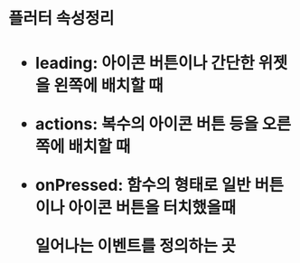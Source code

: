 <h1>플러터 속성정리<h1/>


* leading: 아이콘 버튼이나 간단한 위젯을 왼쪽에 배치할 때

* actions: 복수의 아이콘 버튼 등을 오른쪽에 배치할 때

* onPressed: 함수의 형태로 일반 버튼이나 아이콘 버튼을 터치했을때

  일어나는 이벤트를 정의하는 곳